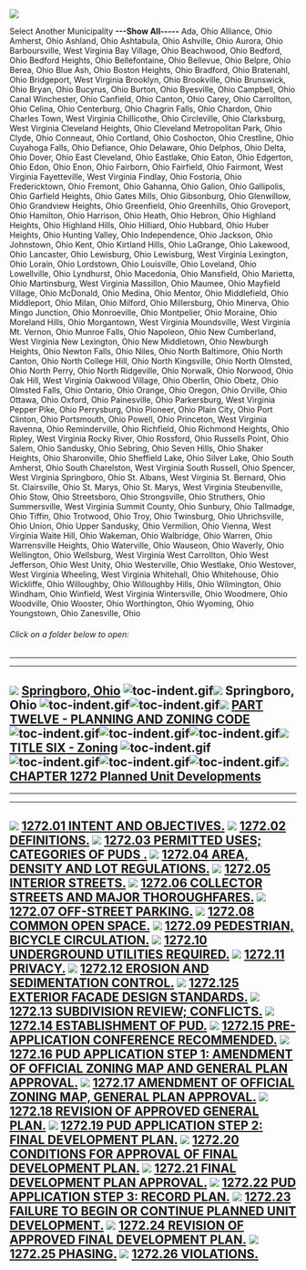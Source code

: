 [![](lpext51e7.bmp?f=images&fn=whdHelp.bmp&2.0)](http://www.conwaygreene.com/WHDHelp/index.htm)

Select Another Municipality **---Show All-----** Ada, Ohio Alliance,
Ohio Amherst, Ohio Ashland, Ohio Ashtabula, Ohio Ashville, Ohio Aurora,
Ohio Barboursville, West Virginia Bay Village, Ohio Beachwood, Ohio
Bedford, Ohio Bedford Heights, Ohio Bellefontaine, Ohio Bellevue, Ohio
Belpre, Ohio Berea, Ohio Blue Ash, Ohio Boston Heights, Ohio Bradford,
Ohio Bratenahl, Ohio Bridgeport, West Virginia Brooklyn, Ohio
Brookville, Ohio Brunswick, Ohio Bryan, Ohio Bucyrus, Ohio Burton, Ohio
Byesville, Ohio Campbell, Ohio Canal Winchester, Ohio Canfield, Ohio
Canton, Ohio Carey, Ohio Carrollton, Ohio Celina, Ohio Centerburg, Ohio
Chagrin Falls, Ohio Chardon, Ohio Charles Town, West Virginia
Chillicothe, Ohio Circleville, Ohio Clarksburg, West Virginia Cleveland
Heights, Ohio Cleveland Metropolitan Park, Ohio Clyde, Ohio Conneaut,
Ohio Cortland, Ohio Coshocton, Ohio Crestline, Ohio Cuyahoga Falls, Ohio
Defiance, Ohio Delaware, Ohio Delphos, Ohio Delta, Ohio Dover, Ohio East
Cleveland, Ohio Eastlake, Ohio Eaton, Ohio Edgerton, Ohio Edon, Ohio
Enon, Ohio Fairborn, Ohio Fairfield, Ohio Fairmont, West Virginia
Fayetteville, West Virginia Findlay, Ohio Fostoria, Ohio Fredericktown,
Ohio Fremont, Ohio Gahanna, Ohio Galion, Ohio Gallipolis, Ohio Garfield
Heights, Ohio Gates Mills, Ohio Gibsonburg, Ohio Glenwillow, Ohio
Grandview Heights, Ohio Greenfield, Ohio Greenhills, Ohio Groveport,
Ohio Hamilton, Ohio Harrison, Ohio Heath, Ohio Hebron, Ohio Highland
Heights, Ohio Highland Hills, Ohio Hilliard, Ohio Hubbard, Ohio Huber
Heights, Ohio Hunting Valley, Ohio Independence, Ohio Jackson, Ohio
Johnstown, Ohio Kent, Ohio Kirtland Hills, Ohio LaGrange, Ohio Lakewood,
Ohio Lancaster, Ohio Lewisburg, Ohio Lewisburg, West Virginia Lexington,
Ohio Lorain, Ohio Lordstown, Ohio Louisville, Ohio Loveland, Ohio
Lowellville, Ohio Lyndhurst, Ohio Macedonia, Ohio Mansfield, Ohio
Marietta, Ohio Martinsburg, West Virginia Massillon, Ohio Maumee, Ohio
Mayfield Village, Ohio McDonald, Ohio Medina, Ohio Mentor, Ohio
Middlefield, Ohio Middleport, Ohio Milan, Ohio Milford, Ohio
Millersburg, Ohio Minerva, Ohio Mingo Junction, Ohio Monroeville, Ohio
Montpelier, Ohio Moraine, Ohio Moreland Hills, Ohio Morgantown, West
Virginia Moundsville, West Virginia Mt. Vernon, Ohio Munroe Falls, Ohio
Napoleon, Ohio New Cumberland, West Virginia New Lexington, Ohio New
Middletown, Ohio Newburgh Heights, Ohio Newton Falls, Ohio Niles, Ohio
North Baltimore, Ohio North Canton, Ohio North College Hill, Ohio North
Kingsville, Ohio North Olmsted, Ohio North Perry, Ohio North Ridgeville,
Ohio Norwalk, Ohio Norwood, Ohio Oak Hill, West Virginia Oakwood
Village, Ohio Oberlin, Ohio Obetz, Ohio Olmsted Falls, Ohio Ontario,
Ohio Orange, Ohio Oregon, Ohio Orville, Ohio Ottawa, Ohio Oxford, Ohio
Painesville, Ohio Parkersburg, West Virginia Pepper Pike, Ohio
Perrysburg, Ohio Pioneer, Ohio Plain City, Ohio Port Clinton, Ohio
Portsmouth, Ohio Powell, Ohio Princeton, West Virginia Ravenna, Ohio
Reminderville, Ohio Richfield, Ohio Richmond Heights, Ohio Ripley, West
Virginia Rocky River, Ohio Rossford, Ohio Russells Point, Ohio Salem,
Ohio Sandusky, Ohio Sebring, Ohio Seven Hills, Ohio Shaker Heights, Ohio
Sharonville, Ohio Sheffield Lake, Ohio Silver Lake, Ohio South Amherst,
Ohio South Charelston, West Virginia South Russell, Ohio Spencer, West
Virginia Springboro, Ohio St. Albans, West Virginia St. Bernard, Ohio
St. Clairsville, Ohio St. Marys, Ohio St. Marys, West Virginia
Steubenville, Ohio Stow, Ohio Streetsboro, Ohio Strongsville, Ohio
Struthers, Ohio Summersville, West Virginia Summit County, Ohio Sunbury,
Ohio Tallmadge, Ohio Tiffin, Ohio Trotwood, Ohio Troy, Ohio Twinsburg,
Ohio Uhrichsville, Ohio Union, Ohio Upper Sandusky, Ohio Vermilion, Ohio
Vienna, West Virginia Waite Hill, Ohio Wakeman, Ohio Walbridge, Ohio
Warren, Ohio Warrensville Heights, Ohio Waterville, Ohio Wauseon, Ohio
Waverly, Ohio Wellington, Ohio Wellsburg, West Virginia West Carrollton,
Ohio West Jefferson, Ohio West Unity, Ohio Westerville, Ohio Westlake,
Ohio Westover, West Virginia Wheeling, West Virginia Whitehall, Ohio
Whitehouse, Ohio Wickliffe, Ohio Willoughby, Ohio Willoughby Hills, Ohio
Wilmington, Ohio Windham, Ohio Winfield, West Virginia Wintersville,
Ohio Woodmere, Ohio Woodville, Ohio Wooster, Ohio Worthington, Ohio
Wyoming, Ohio Youngstown, Ohio Zanesville, Ohio

###### Click on a folder below to open:

* * * * *

  --------------------------------------------------------------------------------------------------------------------------------------------------------------------------------------------------------------------------------------------------------------------------------------------------------------------------------------------------------------------------------------------------------------------------------------------------------------------------------------------------------------------------
  [![](lpext0b6d.gif?f=images&fn=toc-expand.gif&2.0)](lpextf892.html?f=templates&fn=tools-contents.htm&cp=%2F&2.0) [Springboro, Ohio](lpext/indexee20.html?fn=document-frame.htm&f=templates&2.0)
  ![toc-indent.gif](lpextb702.gif?f=images&fn=toc-indent.gif&2.0)[![](lpext0b6d.gif?f=images&fn=toc-expand.gif&2.0)](lpextda37.html?f=templates&fn=tools-contents.htm&cp=Springboro&2.0) Springboro, Ohio
  ![toc-indent.gif](lpextb702.gif?f=images&fn=toc-indent.gif&2.0)![toc-indent.gif](lpextb702.gif?f=images&fn=toc-indent.gif&2.0)[![](lpext0b6d.gif?f=images&fn=toc-expand.gif&2.0)](lpext66e7.html?f=templates&fn=tools-contents.htm&cp=Springboro%2F465b&2.0) [PART TWELVE - PLANNING AND ZONING CODE](lpext/Springboro/465ba412.html?fn=document-frame.htm&f=templates&2.0)
  ![toc-indent.gif](lpextb702.gif?f=images&fn=toc-indent.gif&2.0)![toc-indent.gif](lpextb702.gif?f=images&fn=toc-indent.gif&2.0)![toc-indent.gif](lpextb702.gif?f=images&fn=toc-indent.gif&2.0)[![](lpext0b6d.gif?f=images&fn=toc-expand.gif&2.0)](lpext86b0.html?f=templates&fn=tools-contents.htm&cp=Springboro%2F465b%2F4c61&2.0) [TITLE SIX - Zoning](lpext/Springboro/465b/4c61a412.html?fn=document-frame.htm&f=templates&2.0)
  ![toc-indent.gif](lpextb702.gif?f=images&fn=toc-indent.gif&2.0)![toc-indent.gif](lpextb702.gif?f=images&fn=toc-indent.gif&2.0)![toc-indent.gif](lpextb702.gif?f=images&fn=toc-indent.gif&2.0)![toc-indent.gif](lpextb702.gif?f=images&fn=toc-indent.gif&2.0)[![](lpext0b6d.gif?f=images&fn=toc-expand.gif&2.0)](lpext/Springboro/465b/4c61/5318a412.html?fn=document-frame.htm&f=templates&2.0) [CHAPTER 1272 Planned Unit Developments](lpext/Springboro/465b/4c61/5318a412.html?fn=document-frame.htm&f=templates&2.0)
  --------------------------------------------------------------------------------------------------------------------------------------------------------------------------------------------------------------------------------------------------------------------------------------------------------------------------------------------------------------------------------------------------------------------------------------------------------------------------------------------------------------------------

* * * * *

  ---------------------------------------------------------------------------------------------------------------------------------------------------------------------------------------------------------------------------------------------------------------------------------------------------------------------------
  [![](lpextdb7c.gif?f=images&fn=toc-leaf.gif&2.0)](lpext/Springboro/465b/4c61/5318/5336a412.html?fn=document-frame.htm&f=templates&2.0) [1272.01 INTENT AND OBJECTIVES.](lpext/Springboro/465b/4c61/5318/5336a412.html?fn=document-frame.htm&f=templates&2.0)
  [![](lpextdb7c.gif?f=images&fn=toc-leaf.gif&2.0)](lpext/Springboro/465b/4c61/5318/533ca412.html?fn=document-frame.htm&f=templates&2.0) [1272.02 DEFINITIONS.](lpext/Springboro/465b/4c61/5318/533ca412.html?fn=document-frame.htm&f=templates&2.0)
  [![](lpextdb7c.gif?f=images&fn=toc-leaf.gif&2.0)](lpext/Springboro/465b/4c61/5318/5360a412.html?fn=document-frame.htm&f=templates&2.0) [1272.03 PERMITTED USES; CATEGORIES OF PUDS .](lpext/Springboro/465b/4c61/5318/5360a412.html?fn=document-frame.htm&f=templates&2.0)
  [![](lpextdb7c.gif?f=images&fn=toc-leaf.gif&2.0)](lpext/Springboro/465b/4c61/5318/5369a412.html?fn=document-frame.htm&f=templates&2.0) [1272.04 AREA, DENSITY AND LOT REGULATIONS.](lpext/Springboro/465b/4c61/5318/5369a412.html?fn=document-frame.htm&f=templates&2.0)
  [![](lpextdb7c.gif?f=images&fn=toc-leaf.gif&2.0)](lpext/Springboro/465b/4c61/5318/5382a412.html?fn=document-frame.htm&f=templates&2.0) [1272.05 INTERIOR STREETS.](lpext/Springboro/465b/4c61/5318/5382a412.html?fn=document-frame.htm&f=templates&2.0)
  [![](lpextdb7c.gif?f=images&fn=toc-leaf.gif&2.0)](lpext/Springboro/465b/4c61/5318/538ca412.html?fn=document-frame.htm&f=templates&2.0) [1272.06 COLLECTOR STREETS AND MAJOR THOROUGHFARES.](lpext/Springboro/465b/4c61/5318/538ca412.html?fn=document-frame.htm&f=templates&2.0)
  [![](lpextdb7c.gif?f=images&fn=toc-leaf.gif&2.0)](lpext/Springboro/465b/4c61/5318/5390a412.html?fn=document-frame.htm&f=templates&2.0) [1272.07 OFF-STREET PARKING.](lpext/Springboro/465b/4c61/5318/5390a412.html?fn=document-frame.htm&f=templates&2.0)
  [![](lpextdb7c.gif?f=images&fn=toc-leaf.gif&2.0)](lpext/Springboro/465b/4c61/5318/5394a412.html?fn=document-frame.htm&f=templates&2.0) [1272.08 COMMON OPEN SPACE.](lpext/Springboro/465b/4c61/5318/5394a412.html?fn=document-frame.htm&f=templates&2.0)
  [![](lpextdb7c.gif?f=images&fn=toc-leaf.gif&2.0)](lpext/Springboro/465b/4c61/5318/53a4a412.html?fn=document-frame.htm&f=templates&2.0) [1272.09 PEDESTRIAN, BICYCLE CIRCULATION.](lpext/Springboro/465b/4c61/5318/53a4a412.html?fn=document-frame.htm&f=templates&2.0)
  [![](lpextdb7c.gif?f=images&fn=toc-leaf.gif&2.0)](lpext/Springboro/465b/4c61/5318/53a7a412.html?fn=document-frame.htm&f=templates&2.0) [1272.10 UNDERGROUND UTILITIES REQUIRED.](lpext/Springboro/465b/4c61/5318/53a7a412.html?fn=document-frame.htm&f=templates&2.0)
  [![](lpextdb7c.gif?f=images&fn=toc-leaf.gif&2.0)](lpext/Springboro/465b/4c61/5318/53aaa412.html?fn=document-frame.htm&f=templates&2.0) [1272.11 PRIVACY.](lpext/Springboro/465b/4c61/5318/53aaa412.html?fn=document-frame.htm&f=templates&2.0)
  [![](lpextdb7c.gif?f=images&fn=toc-leaf.gif&2.0)](lpext/Springboro/465b/4c61/5318/53b0a412.html?fn=document-frame.htm&f=templates&2.0) [1272.12 EROSION AND SEDIMENTATION CONTROL.](lpext/Springboro/465b/4c61/5318/53b0a412.html?fn=document-frame.htm&f=templates&2.0)
  [![](lpextdb7c.gif?f=images&fn=toc-leaf.gif&2.0)](lpext/Springboro/465b/4c61/5318/53bca412.html?fn=document-frame.htm&f=templates&2.0) [1272.125 EXTERIOR FACADE DESIGN STANDARDS.](lpext/Springboro/465b/4c61/5318/53bca412.html?fn=document-frame.htm&f=templates&2.0)
  [![](lpextdb7c.gif?f=images&fn=toc-leaf.gif&2.0)](lpext/Springboro/465b/4c61/5318/53bfa412.html?fn=document-frame.htm&f=templates&2.0) [1272.13 SUBDIVISION REVIEW; CONFLICTS.](lpext/Springboro/465b/4c61/5318/53bfa412.html?fn=document-frame.htm&f=templates&2.0)
  [![](lpextdb7c.gif?f=images&fn=toc-leaf.gif&2.0)](lpext/Springboro/465b/4c61/5318/53c3a412.html?fn=document-frame.htm&f=templates&2.0) [1272.14 ESTABLISHMENT OF PUD.](lpext/Springboro/465b/4c61/5318/53c3a412.html?fn=document-frame.htm&f=templates&2.0)
  [![](lpextdb7c.gif?f=images&fn=toc-leaf.gif&2.0)](lpext/Springboro/465b/4c61/5318/53caa412.html?fn=document-frame.htm&f=templates&2.0) [1272.15 PRE-APPLICATION CONFERENCE RECOMMENDED.](lpext/Springboro/465b/4c61/5318/53caa412.html?fn=document-frame.htm&f=templates&2.0)
  [![](lpextdb7c.gif?f=images&fn=toc-leaf.gif&2.0)](lpext/Springboro/465b/4c61/5318/53cea412.html?fn=document-frame.htm&f=templates&2.0) [1272.16 PUD APPLICATION STEP 1: AMENDMENT OF OFFICIAL ZONING MAP AND GENERAL PLAN APPROVAL.](lpext/Springboro/465b/4c61/5318/53cea412.html?fn=document-frame.htm&f=templates&2.0)
  [![](lpextdb7c.gif?f=images&fn=toc-leaf.gif&2.0)](lpext/Springboro/465b/4c61/5318/53fca412.html?fn=document-frame.htm&f=templates&2.0) [1272.17 AMENDMENT OF OFFICIAL ZONING MAP, GENERAL PLAN APPROVAL.](lpext/Springboro/465b/4c61/5318/53fca412.html?fn=document-frame.htm&f=templates&2.0)
  [![](lpextdb7c.gif?f=images&fn=toc-leaf.gif&2.0)](lpext/Springboro/465b/4c61/5318/540ea412.html?fn=document-frame.htm&f=templates&2.0) [1272.18 REVISION OF APPROVED GENERAL PLAN.](lpext/Springboro/465b/4c61/5318/540ea412.html?fn=document-frame.htm&f=templates&2.0)
  [![](lpextdb7c.gif?f=images&fn=toc-leaf.gif&2.0)](lpext/Springboro/465b/4c61/5318/5412a412.html?fn=document-frame.htm&f=templates&2.0) [1272.19 PUD APPLICATION STEP 2: FINAL DEVELOPMENT PLAN.](lpext/Springboro/465b/4c61/5318/5412a412.html?fn=document-frame.htm&f=templates&2.0)
  [![](lpextdb7c.gif?f=images&fn=toc-leaf.gif&2.0)](lpext/Springboro/465b/4c61/5318/541ca412.html?fn=document-frame.htm&f=templates&2.0) [1272.20 CONDITIONS FOR APPROVAL OF FINAL DEVELOPMENT PLAN.](lpext/Springboro/465b/4c61/5318/541ca412.html?fn=document-frame.htm&f=templates&2.0)
  [![](lpextdb7c.gif?f=images&fn=toc-leaf.gif&2.0)](lpext/Springboro/465b/4c61/5318/5428a412.html?fn=document-frame.htm&f=templates&2.0) [1272.21 FINAL DEVELOPMENT PLAN APPROVAL.](lpext/Springboro/465b/4c61/5318/5428a412.html?fn=document-frame.htm&f=templates&2.0)
  [![](lpextdb7c.gif?f=images&fn=toc-leaf.gif&2.0)](lpext/Springboro/465b/4c61/5318/542fa412.html?fn=document-frame.htm&f=templates&2.0) [1272.22 PUD APPLICATION STEP 3: RECORD PLAN.](lpext/Springboro/465b/4c61/5318/542fa412.html?fn=document-frame.htm&f=templates&2.0)
  [![](lpextdb7c.gif?f=images&fn=toc-leaf.gif&2.0)](lpext/Springboro/465b/4c61/5318/543da412.html?fn=document-frame.htm&f=templates&2.0) [1272.23 FAILURE TO BEGIN OR CONTINUE PLANNED UNIT DEVELOPMENT.](lpext/Springboro/465b/4c61/5318/543da412.html?fn=document-frame.htm&f=templates&2.0)
  [![](lpextdb7c.gif?f=images&fn=toc-leaf.gif&2.0)](lpext/Springboro/465b/4c61/5318/544ea412.html?fn=document-frame.htm&f=templates&2.0) [1272.24 REVISION OF APPROVED FINAL DEVELOPMENT PLAN.](lpext/Springboro/465b/4c61/5318/544ea412.html?fn=document-frame.htm&f=templates&2.0)
  [![](lpextdb7c.gif?f=images&fn=toc-leaf.gif&2.0)](lpext/Springboro/465b/4c61/5318/5452a412.html?fn=document-frame.htm&f=templates&2.0) [1272.25 PHASING.](lpext/Springboro/465b/4c61/5318/5452a412.html?fn=document-frame.htm&f=templates&2.0)
  [![](lpextdb7c.gif?f=images&fn=toc-leaf.gif&2.0)](lpext/Springboro/465b/4c61/5318/5457a412.html?fn=document-frame.htm&f=templates&2.0) [1272.26 VIOLATIONS.](lpext/Springboro/465b/4c61/5318/5457a412.html?fn=document-frame.htm&f=templates&2.0)
  ---------------------------------------------------------------------------------------------------------------------------------------------------------------------------------------------------------------------------------------------------------------------------------------------------------------------------


